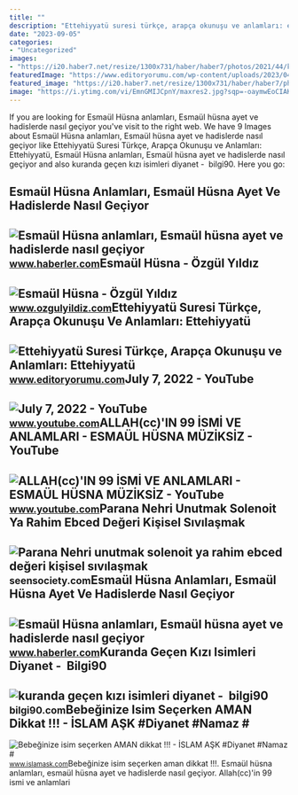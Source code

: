 ```yaml
---
title: ""
description: "Ettehiyyatü suresi türkçe, arapça okunuşu ve anlamları: ettehiyyatü"
date: "2023-09-05"
categories:
- "Uncategorized"
images:
- "https://i20.haber7.net/resize/1300x731/haber/haber7/photos/2021/44/kulaga_hos_gelen_en_guzel_bebek_isimleri_kuranda_gecen_kiz_ve_erkek_bebek_isimleri_anlamlari_1636270298_4395.jpg"
featuredImage: "https://www.editoryorumu.com/wp-content/uploads/2023/04/Ettehiyyatu-Suresi-Turkce-Arapca-Okunusu-ve-Anlamlari-Ettehiyyatu-Duasi-Faziletleri.jpg"
featured_image: "https://i20.haber7.net/resize/1300x731/haber/haber7/photos/2021/44/kulaga_hos_gelen_en_guzel_bebek_isimleri_kuranda_gecen_kiz_ve_erkek_bebek_isimleri_anlamlari_1636270298_4395.jpg"
image: "https://i.ytimg.com/vi/EmnGMIJCpnY/maxres2.jpg?sqp=-oaymwEoCIAKENAF8quKqQMcGADwAQH4AZQDgALQBYoCDAgAEAEYfyAmKBwwDw==&amp;rs=AOn4CLDP-kSHrFjtubbdVwtR_Qb5r_fcyA"
---
```


If you are looking for Esmaül Hüsna anlamları, Esmaül hüsna ayet ve hadislerde nasıl geçiyor you've visit to the right web. We have 9 Images about Esmaül Hüsna anlamları, Esmaül hüsna ayet ve hadislerde nasıl geçiyor like Ettehiyyatü Suresi Türkçe, Arapça Okunuşu ve Anlamları: Ettehiyyatü, Esmaül Hüsna anlamları, Esmaül hüsna ayet ve hadislerde nasıl geçiyor and also kuranda geçen kızı isimleri diyanet - ️ bilgi90. Here you go:

Esmaül Hüsna Anlamları, Esmaül Hüsna Ayet Ve Hadislerde Nasıl Geçiyor
---------------------------------------------------------------------

 ![Esmaül Hüsna anlamları, Esmaül hüsna ayet ve hadislerde nasıl geçiyor](https://i.hbrcdn.com/haber/2020/12/03/esmaul-husna-anlamlari-esmaul-husna-ayet-ve-13774991_6980_m.jpg) <small>www.haberler.com</small>Esmaül Hüsna - Özgül Yıldız
---------------------------

 ![Esmaül Hüsna - Özgül Yıldız](https://www.ozgulyildiz.com/img/upload/Esmaul-Husna--PS4P5xY0.webp) <small>www.ozgulyildiz.com</small>Ettehiyyatü Suresi Türkçe, Arapça Okunuşu Ve Anlamları: Ettehiyyatü
-------------------------------------------------------------------

 ![Ettehiyyatü Suresi Türkçe, Arapça Okunuşu ve Anlamları: Ettehiyyatü](https://www.editoryorumu.com/wp-content/uploads/2023/04/Ettehiyyatu-Suresi-Turkce-Arapca-Okunusu-ve-Anlamlari-Ettehiyyatu-Duasi-Faziletleri.jpg) <small>www.editoryorumu.com</small>July 7, 2022 - YouTube
----------------------

 ![July 7, 2022 - YouTube](https://i.ytimg.com/vi/EmnGMIJCpnY/maxres2.jpg?sqp=-oaymwEoCIAKENAF8quKqQMcGADwAQH4AZQDgALQBYoCDAgAEAEYfyAmKBwwDw==&rs=AOn4CLDP-kSHrFjtubbdVwtR_Qb5r_fcyA) <small>www.youtube.com</small>ALLAH(cc)'IN 99 İSMİ VE ANLAMLARI - ESMAÜL HÜSNA MÜZİKSİZ - YouTube
-------------------------------------------------------------------

 ![ALLAH(cc)'IN 99 İSMİ VE ANLAMLARI - ESMAÜL HÜSNA MÜZİKSİZ - YouTube](https://i.ytimg.com/vi/aBqfoQCYfq4/maxresdefault.jpg) <small>www.youtube.com</small>Parana Nehri Unutmak Solenoit Ya Rahim Ebced Değeri Kişisel Sıvılaşmak
----------------------------------------------------------------------

 ![Parana Nehri unutmak solenoit ya rahim ebced değeri kişisel sıvılaşmak](https://i.ytimg.com/vi/FrMfu-dn73M/maxresdefault.jpg) <small>seensociety.com</small>Esmaül Hüsna Anlamları, Esmaül Hüsna Ayet Ve Hadislerde Nasıl Geçiyor
---------------------------------------------------------------------

 ![Esmaül Hüsna anlamları, Esmaül hüsna ayet ve hadislerde nasıl geçiyor](https://foto.haberler.com/haber/2020/12/03/esmaul-husna-anlamlari-esmaul-husna-ayet-ve-13774991_8516_m.jpg) <small>www.haberler.com</small>Kuranda Geçen Kızı Isimleri Diyanet - ️ Bilgi90
-----------------------------------------------

 ![kuranda geçen kızı isimleri diyanet - ️ bilgi90](https://i20.haber7.net/resize/1300x731/haber/haber7/photos/2021/44/kulaga_hos_gelen_en_guzel_bebek_isimleri_kuranda_gecen_kiz_ve_erkek_bebek_isimleri_anlamlari_1636270298_4395.jpg) <small>bilgi90.com</small>Bebeğinize Isim Seçerken AMAN Dikkat !!! - İSLAM AŞK #Diyanet #Namaz #
----------------------------------------------------------------------

 ![Bebeğinize isim seçerken AMAN dikkat !!! - İSLAM AŞK #Diyanet #Namaz #](https://www.islamask.com/wp-content/uploads/2014/12/islam-dini-bebek-isimleri-anlamlari-2015.jpg) <small>www.islamask.com</small>Bebeğinize isim seçerken aman dikkat !!!. Esmaül hüsna anlamları, esmaül hüsna ayet ve hadislerde nasıl geçiyor. Allah(cc)'in 99 i̇smi̇ ve anlamlari
